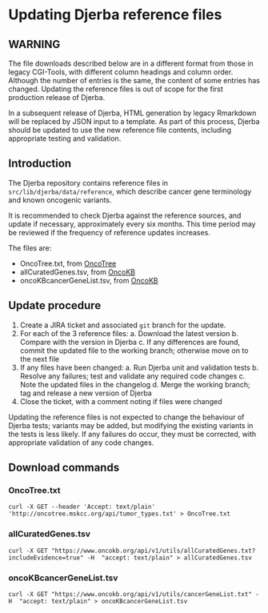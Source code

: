 # Updating Djerba reference files

## WARNING

The file downloads described below are in a different format from those in legacy CGI-Tools, with different column headings and column order. Although the number of entries is the same, the content of some entries has changed. Updating the reference files is out of scope for the first production release of Djerba.

In a subsequent release of Djerba, HTML generation by legacy Rmarkdown will be replaced by JSON input to a template. As part of this process, Djerba should be updated to use the new reference file contents, including appropriate testing and validation.

## Introduction

The Djerba repository contains reference files in `src/lib/djerba/data/reference`, which describe cancer gene terminology and known oncogenic variants.

It is recommended to check Djerba against the reference sources, and update if necessary, approximately every six months. This time period may be reviewed if the frequency of reference updates increases.

The files are:
- OncoTree.txt, from [OncoTree](http://oncotree.mskcc.org/#/home)
- allCuratedGenes.tsv, from [OncoKB](https://www.oncokb.org/)
- oncoKBcancerGeneList.tsv, from [OncoKB](https://www.oncokb.org/)

## Update procedure

1. Create a JIRA ticket and associated `git` branch for the update.
2. For each of the 3 reference files:
   a. Download the latest version
   b. Compare with the version in Djerba
   c. If any differences are found, commit the updated file to the working branch; otherwise move on to the next file
3. If any files have been changed:
   a. Run Djerba unit and validation tests
   b. Resolve any failures; test and validate any required code changes
   c. Note the updated files in the changelog
   d. Merge the working branch; tag and release a new version of Djerba
4. Close the ticket, with a comment noting if files were changed

Updating the reference files is not expected to change the behaviour of Djerba tests; variants may be added, but modifying the existing variants in the tests is less likely. If any failures do occur, they must be corrected, with appropriate validation of any code changes.

## Download commands

### OncoTree.txt

`curl -X GET --header 'Accept: text/plain' 'http://oncotree.mskcc.org/api/tumor_types.txt' > OncoTree.txt`

### allCuratedGenes.tsv

`curl -X GET "https://www.oncokb.org/api/v1/utils/allCuratedGenes.txt?includeEvidence=true" -H  "accept: text/plain" > allCuratedGenes.tsv`

### oncoKBcancerGeneList.tsv

`curl -X GET "https://www.oncokb.org/api/v1/utils/cancerGeneList.txt" -H  "accept: text/plain" > oncoKBcancerGeneList.tsv`
